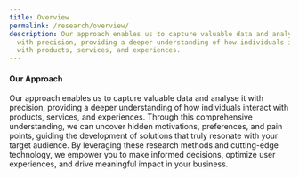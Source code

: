 ```yaml
---
title: Overview
permalink: /research/overview/
description: Our approach enables us to capture valuable data and analyse it
  with precision, providing a deeper understanding of how individuals interact
  with products, services, and experiences.
---
```

#### **Our Approach** 

Our approach enables us to capture valuable data and analyse it with precision, providing a deeper understanding of how individuals interact with products, services, and experiences. Through this comprehensive understanding, we can uncover hidden motivations, preferences, and pain points, guiding the development of solutions that truly resonate with your target audience. By leveraging these research methods and cutting-edge technology, we empower you to make informed decisions, optimize user experiences, and drive meaningful impact in your business.